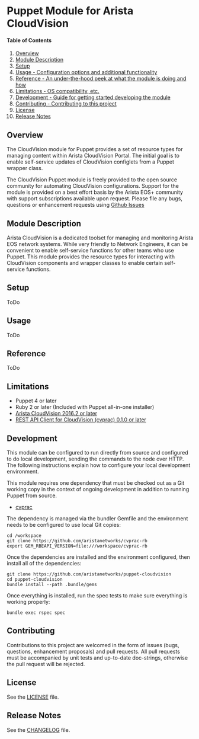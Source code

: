 # Puppet Module for Arista CloudVision

#### Table of Contents

1. [Overview](#overview)
2. [Module Description](#module-description)
3. [Setup](#setup)
4. [Usage - Configuration options and additional functionality](#usage)
5. [Reference - An under-the-hood peek at what the module is doing and how](#reference)
6. [Limitations - OS compatibility, etc.](#limitations)
7. [Development - Guide for getting started developing the module](#development)
8. [Contributing - Contributing to this project](#contributing)
9. [License](#license)
10. [Release Notes](#release-notes)

## Overview

The CloudVision module for Puppet provides a set of resource types for managing
content within Arista CloudVision Portal.  The initial goal is to enable
self-service updates of CloudVision configlets from a Puppet wrapper class.

The CloudVision Puppet module is freely provided to the open source community
for automating CloudVision configurations.  Support for the module is provided
on a best effort basis by the Arista EOS+ community with support subscriptions
available upon request. Please file any bugs, questions or enhancement requests
using [Github Issues](http://github.com/aristanetworks/puppet-cloudvision/issues)

## Module Description

Arista CloudVision is a dedicated toolset for managing and monitoring Arista
EOS network systems.  While very friendly to Network Engineers, it can be
convenient to enable self-service functions for other teams who use Puppet.
This module provides the resource types for interacting with CloudVision
components and wrapper classes to enable certain self-service functions.

## Setup

ToDo

## Usage

ToDo

## Reference

ToDo

## Limitations
* Puppet 4 or later
* Ruby 2 or later (Included with Puppet all-in-one installer)
* [Arista CloudVision 2016.2 or later](arista)
* [REST API Client for CloudVision (cvprac) 0.1.0 or later](cvprac)

## Development

This module can be configured to run directly from source and configured to do
local development, sending the commands to the node over HTTP.  The following
instructions explain how to configure your local development environment.

This module requires one dependency that must be checked out as a Git working
copy in the context of ongoing development in addition to running Puppet from
source.

 * [cvprac][cvprac]

The dependency is managed via the bundler Gemfile and the environment needs to
be configured to use local Git copies:

    cd /workspace
    git clone https://github.com/aristanetworks/cvprac-rb
    export GEM_RBEAPI_VERSION=file:///workspace/cvprac-rb

Once the dependencies are installed and the environment configured, then
install all of the dependencies:

    git clone https://github.com/aristanetworks/puppet-cloudvision
    cd puppet-cloudvision
    bundle install --path .bundle/gems

Once everything is installed, run the spec tests to make sure everything is
working properly:

    bundle exec rspec spec

## Contributing

Contributions to this project are welcomed in the form of issues (bugs,
questions, enhancement proposals) and pull requests.  All pull requests must be
accompanied by unit tests and up-to-date doc-strings, otherwise the pull
request will be rejected.

## License

See the [LICENSE](LICENSE) file.

## Release Notes

See the [CHANGELOG](CHANGELOG.md) file.


[cvprac]: https://github.com/aristanetworks/cvprac-rb
[arista]: http://www.arista.com


